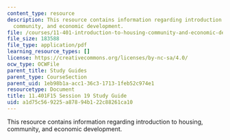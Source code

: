 ```yaml
---
content_type: resource
description: This resource contains information regarding introduction to housing,
  community, and economic development.
file: /courses/11-401-introduction-to-housing-community-and-economic-development-fall-2015/a1d75c569225a87894b122c88261ca10_MIT11_401F15_Session19.pdf
file_size: 183588
file_type: application/pdf
learning_resource_types: []
license: https://creativecommons.org/licenses/by-nc-sa/4.0/
ocw_type: OCWFile
parent_title: Study Guides
parent_type: CourseSection
parent_uid: 1eb98b1a-acc1-36c3-1713-1feb52c974e1
resourcetype: Document
title: 11.401F15 Session 19 Study Guide
uid: a1d75c56-9225-a878-94b1-22c88261ca10
---
```

This resource contains information regarding introduction to housing, community, and economic development.